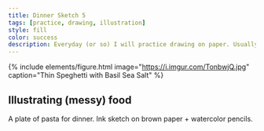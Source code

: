 ```yaml
---
title: Dinner Sketch 5
tags: [practice, drawing, illustration]
style: fill
color: success
description: Everyday (or so) I will practice drawing on paper. Usually pencils or ink pens are used but occasionally you will see watercolor or mixed media.
---
```


{% include elements/figure.html image="https://i.imgur.com/TonbwjQ.jpg" caption="Thin Speghetti with Basil Sea Salt" %}

## Illustrating (messy) food

A plate of pasta for dinner. Ink sketch on brown paper + watercolor pencils. 



